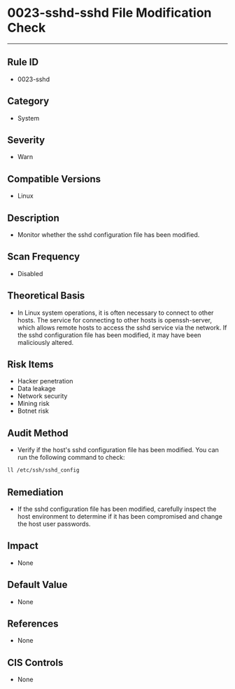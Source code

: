 # 0023-sshd-sshd File Modification Check
---

## Rule ID

- 0023-sshd


## Category

- System


## Severity

- Warn


## Compatible Versions

- Linux


## Description

- Monitor whether the sshd configuration file has been modified.


## Scan Frequency

- Disabled


## Theoretical Basis

- In Linux system operations, it is often necessary to connect to other hosts. The service for connecting to other hosts is openssh-server, which allows remote hosts to access the sshd service via the network. If the sshd configuration file has been modified, it may have been maliciously altered.


## Risk Items

- Hacker penetration
- Data leakage
- Network security
- Mining risk
- Botnet risk


## Audit Method

- Verify if the host's sshd configuration file has been modified. You can run the following command to check:
```bash
ll /etc/ssh/sshd_config
```


## Remediation

- If the sshd configuration file has been modified, carefully inspect the host environment to determine if it has been compromised and change the host user passwords.


## Impact

- None


## Default Value

- None


## References

- None


## CIS Controls

- None